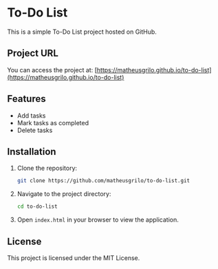 # To-Do List

This is a simple To-Do List project hosted on GitHub.

## Project URL

You can access the project at: [https://matheusgrilo.github.io/to-do-list](https://matheusgrilo.github.io/to-do-list)

## Features

- Add tasks
- Mark tasks as completed
- Delete tasks

## Installation

1. Clone the repository:
   ```bash
   git clone https://github.com/matheusgrilo/to-do-list.git
   ```
2. Navigate to the project directory:
   ```bash
   cd to-do-list
   ```
3. Open `index.html` in your browser to view the application.

## License

This project is licensed under the MIT License.
